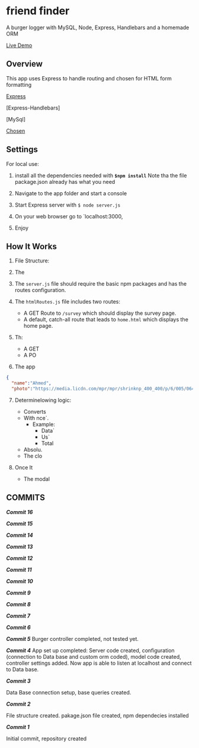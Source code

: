 # friend finder
A burger logger with MySQL, Node, Express, Handlebars and a homemade ORM


[Live Demo]()

## Overview

 
This app uses Express to handle routing and chosen for HTML form  formatting

[Express](https://www.npmjs.com/package/express)

[Express-Handlebars]

[MySql]

[Chosen](https://harvesthq.github.io/chosen/)



## Settings

For local use:

1. install all the dependencies needed with **`$npm install`**  Note tha the file package.json already has what you need

2. Navigate to the app folder and start a console

3. Start Express server with `$ node server.js`

4. On your web browser go to `localhost:3000,

5. Enjoy



## How It Works

1. File Structure:

2. The 

3. The `server.js` file should require the basic npm packages and has the routes configuration.

4. The `htmlRoutes.js` file includes two routes:

   * A GET Route to `/survey` which should display the survey page.
   * A default, catch-all route that leads to `home.html` which displays the home page.

5. Th:

   * A GET
   * A PO

6. The app

```json
{
  "name":"Ahmed",
  "photo":"https://media.licdn.com/mpr/mpr/shrinknp_400_400/p/6/005/064/
```

7. Determinelowing logic:

   * Converts
   * With nce`.
     * Example:
       * Data`
       * Us`
       * Total
   * Absolu.
   * The clo

8. Once It
   * The modal


## COMMITS

**_Commit 16_**


**_Commit 15_**


**_Commit 14_**



**_Commit 13_**



**_Commit 12_**



**_Commit 11_**


**_Commit 10_**


**_Commit 9_**


**_Commit 8_**


**_Commit 7_**


**_Commit 6_**


**_Commit 5_**
Burger controller completed, not tested yet.


**_Commit 4_**
App set up completed: Server code created, configuration (connection to Data base and custom orm coded), model code created, controller settings added. Now app is able to listen at localhost and connect to Data base.

**_Commit 3_**

Data Base  connection setup, base queries created.

**_Commit 2_**

File structure created. pakage.json file created, npm dependecies installed

**_Commit 1_**

Initial commit, repository created

